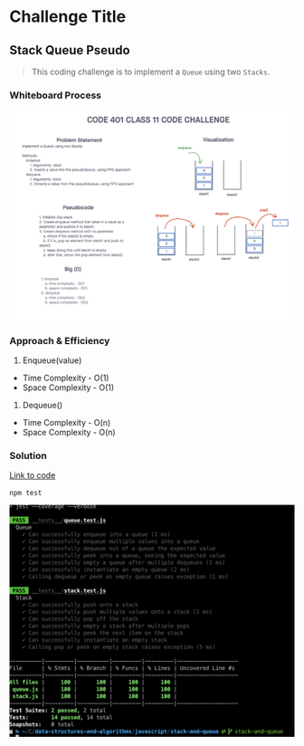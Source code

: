 # Challenge Title
## Stack Queue Pseudo
> This coding challenge is to implement a `Queue` using two `Stacks`.

### Whiteboard Process
![Stack Queue Pseudo](../images/stack-queue-pseudo.png)

### Approach & Efficiency
<!-- What approach did you take? Why? What is the Big O space/time for this approach? -->

1. Enqueue(value)
  * Time Complexity - O(1)
  * Space Complexity - O(1)
1. Dequeue()
  * Time Complexity - O(n)
  * Space Complexity - O(n)

### Solution
<!-- Show how to run your code, and examples of it in action -->
[Link to code](https://github.com/cleecoloma/data-structures-and-algorithms/blob/main/javascript/linked-list-zip/index.js)
```text
npm test
```
![Linked List Zip](../images/stack-and-queue-test.png)


